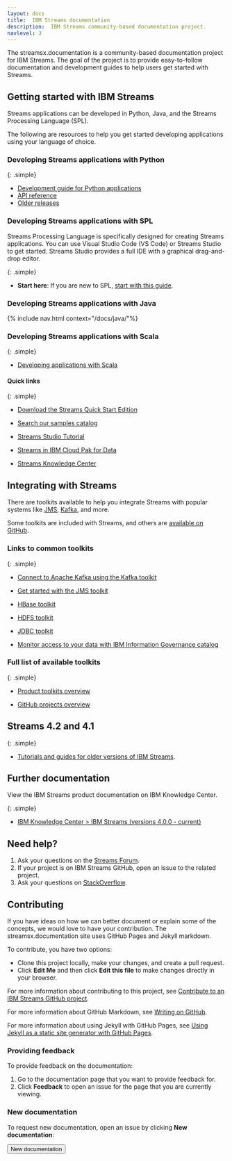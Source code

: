 ```yaml
---
layout: docs
title:  IBM Streams documentation
description:  IBM Streams community-based documentation project.
navlevel: 3
---
```

The streamsx.documentation is a community-based documentation project for IBM Streams.
The goal of the project is to provide easy-to-follow documentation and development guides to help users get started with Streams.

## Getting started with IBM Streams


Streams applications can be developed in Python, Java, and the Streams Processing Language (SPL). 

The following are resources to help you get started developing applications using your language of choice.

### Developing Streams applications with Python

{: .simple}
* [Development guide for Python applications](/streamsx.documentation/docs/python/1.6/python-appapi-devguide/)
* [API reference](https://streamsxtopology.readthedocs.io/en/stable/index.html)
* [Older releases](https://github.com/IBMStreams/streamsx.topology/releases)



### Developing Streams applications with SPL


Streams Processing Language is specifically designed for creating Streams applications. You can use Visual Studio Code (VS Code) or Streams Studio to get started.  Streams Studio provides a full IDE with a graphical drag-and-drop editor.

{: .simple}

* **Start here**:  If you are new to SPL, [start with this guide](/streamsx.documentation/docs/spl/quick-start/qs-0).



### Developing Streams applications with Java

{% include nav.html context="/docs/java/"%}


### Developing Streams applications with Scala

{: .simple}
* [Developing applications with Scala](https://github.com/IBMStreams/streamsx.topology/wiki/Scala-Support)


#### Quick links

{: .simple}

- [Download the Streams Quick Start Edition](/streamsx.documentation/docs/4.3/qse-intro)

- [Search our samples catalog](https://ibmstreams.github.io/samples/)
  
- [Streams Studio Tutorial](/streamsx.documentation/docs/spl/lab/spl-lab-00-get-started/)
  
- [Streams in IBM Cloud Pak for Data](https://www.ibm.com/support/producthub/icpdata/docs/content/SSQNUZ_current/cpd/svc/streams/developing-intro.html)
 
- [Streams Knowledge Center](http://www.ibm.com/support/knowledgecenter/SSCRJU/SSCRJU_welcome.html)


## Integrating with Streams
There are toolkits available to help you integrate Streams with popular systems like [JMS](https://github.com/IBMStreams/streamsx.jms), [Kafka](https://github.com/IBMStreams/streamsx.kafka), and more.

Some toolkits are included with Streams, and others are [available on GitHub](https://github.com/IBMStreams).

### Links to common toolkits

{: .simple}

* [Connect to Apache Kafka using the Kafka toolkit](/streamsx.documentation/docs/messaging/kafka-operators-getting-started)
  
* [Get started with the JMS toolkit](/streamsx.documentation/docs/messaging/kafka-operators-getting-started)
  
* [HBase toolkit](https://github.com/IBMStreams/streamsx.hbase)
  
* [HDFS toolkit](https://github.com/IBMStreams/streamsx.hdfs)

* [JDBC toolkit](https://github.com/IBMStreams/streamsx.jdbc)

* [Monitor access to your data with IBM Information Governance catalog](/streamsx.documentation/docs/4.2/governance/)

### Full list of available toolkits
  
{: .simple}

* [Product toolkits overview](https://developer.ibm.com/streamsdev/docs/product-toolkits-overview/)
  
* [GitHub projects overview](https://developer.ibm.com/streamsdev/docs/github-projects-overview/)


## Streams 4.2 and 4.1

{: .simple}

* [Tutorials and guides for older versions of IBM Streams](/streamsx.documentation/docs/previous/).

## Further documentation

View the IBM Streams product documentation on IBM Knowledge Center.

{: .simple}

* [IBM Knowledge Center > IBM Streams (versions 4.0.0 - current)](http://www.ibm.com/support/knowledgecenter/SSCRJU/SSCRJU_welcome.html)


## Need help?

1.  Ask your questions on the [Streams Forum](https://www.ibm.com/mysupport/s/forumsproduct?language=en_US&name=Streams&id=0TO50000000IQN0GAO).
2.  If your project is on IBM Streams GitHub, open an issue to the related project.
3.  Ask your questions on [StackOverflow](http://stackoverflow.com/questions/tagged/infosphere-spl).

## Contributing

If you have ideas on how we can better document or explain some of the concepts, we would love to have your contribution.  The streamsx.documentation site uses GitHub Pages and Jekyll markdown.

To contribute, you have two options:
-   Clone this project locally, make your changes, and create a pull request.
-   Click **Edit Me** and then click **Edit this file** to make changes directly in your browser.

For more information about contributing to this project, see [Contribute to an IBM Streams GitHub project](https://developer.ibm.com/streamsdev/docs/contribute-github-project/).

For more information about GitHub Markdown, see [Writing on GitHub](https://help.github.com/categories/writing-on-github).

For more information about using Jekyll with GitHub Pages, see [Using Jekyll as a static site generator with GitHub Pages](https://help.github.com/articles/using-jekyll-with-pages/).

### Providing feedback

To provide feedback on the documentation:

1.  Go to the documentation page that you want to provide feedback for.
1.  Click **Feedback** to open an issue for the page that you are currently viewing.  

### New documentation

To request new documentation, open an issue by clicking **New documentation**:

   <form action="https://github.com/IBMStreams/streamsx.documentation/issues/new" target="_blank">
      <input type="submit" value="New documentation">
   </form>
<br>
